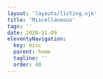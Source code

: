 ```yaml
---
layout: 'layouts/listing.njk'
title: 'Miscellaneous'
tags: ''
date: 2020-11-09
eleventyNavigation:
  key: misc
  parent: home
  tagline: ''
  order: 40
---
```

